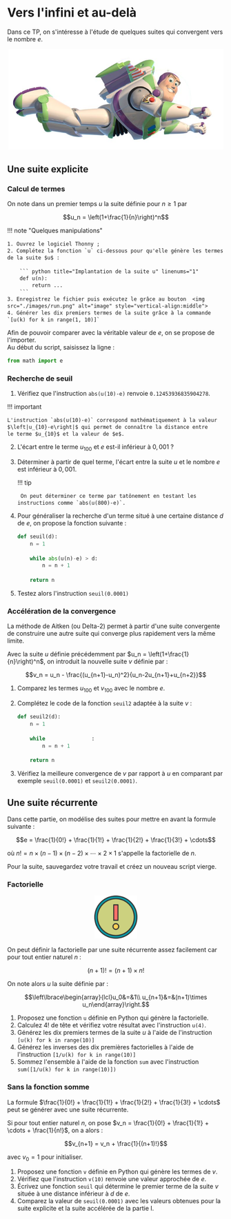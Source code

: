 # Vers l'infini et au-delà

Dans ce TP, on s'intéresse à l'étude de quelques suites qui convergent vers le nombre $e$.

<center>
    <img src="./images/buzz.png" alt="image" width="500" height="auto">
</center>

## Une suite explicite

### Calcul de termes

On note dans un premier temps $u$ la suite définie pour $n \geqslant 1$ par

$$u_n = \left(1+\frac{1}{n}\right)^n$$

!!! note "Quelques manipulations"

    1. Ouvrez le logiciel Thonny ;
    2. Complétez la fonction `u` ci-dessous pour qu'elle génère les termes de la suite $u$ :

        ``` python title="Implantation de la suite u" linenums="1"
        def u(n):
            return ...
        ```
    3. Enregistrez le fichier puis exécutez le grâce au bouton  <img src="./images/run.png" alt="image" style="vertical-align:middle">
    4. Générer les dix premiers termes de la suite grâce à la commande `[u(k) for k in range(1, 10)]`

Afin de pouvoir comparer avec la véritable valeur de $e$, on se propose de l'importer.  
Au début du script, saisissez la ligne :

``` python title="Importation de e" linenums="1"
from math import e    
```

### Recherche de seuil

1. Vérifiez que l'instruction `abs(u(10)-e)` renvoie `0.12453936835904278`.

!!! important

    L'instruction `abs(u(10)-e)` correspond mathématiquement à la valeur $\left|u_{10}-e\right|$ qui permet de connaître la distance entre
    le terme $u_{10}$ et la valeur de $e$.

2. L'écart entre le terme $u_{100}$ et $e$ est-il inférieur à $0,001$ ?
3. Déterminer à partir de quel terme, l'écart entre la suite $u$ et le nombre $e$ est inférieur à $0,001$.

    !!! tip

        On peut déterminer ce terme par tatônement en testant les instructions comme `abs(u(800)-e)`.

4. Pour généraliser la recherche d'un terme situé à une certaine distance $d$ de $e$, on propose la fonction suivante :

    ``` python title="Recherche de seuil" linenums="1"
    def seuil(d):
        n = 1

        while abs(u(n)-e) > d:
            n = n + 1

        return n
    ```
5. Testez alors l'instruction `seuil(0.0001)`

### Accélération de la convergence

La méthode de Aitken (ou Delta-2) permet à partir d'une suite convergente de construire une autre suite qui converge plus rapidement vers la même limite.

Avec la suite $u$ définie précédemment par $u_n = \left(1+\frac{1}{n}\right)^n$, on introduit la nouvelle suite $v$ définie par :

$$v_n = u_n - \frac{(u_{n+1}-u_n)^2}{u_n-2u_{n+1}+u_{n+2}}$$

1. Comparez les termes $u_{100}$ et $v_{100}$ avec le nombre $e$.
2. Complétez le code de la fonction `seuil2` adaptée à la suite $v$ :

    ``` python title="Recherche de seuil" linenums="1"
    def seuil2(d):
        n = 1

        while               :
            n = n + 1

        return n
    ```
3. Vérifiez la meilleure convergence de $v$ par rapport à $u$ en comparant par exemple `seuil(0.0001)` et `seuil2(0.0001)`.

## Une suite récurrente

Dans cette partie, on modélise des suites pour mettre en avant la formule suivante :

$$e = \frac{1}{0!} + \frac{1}{1!} + \frac{1}{2!} + \frac{1}{3!} + \cdots$$

où $n! = n\times (n-1) \times (n-2) \times \cdots \times 2\times 1$ s'appelle la factorielle de $n$.  

Pour la suite, sauvegardez votre travail et créez un nouveau script vierge.

### Factorielle

<center>
    <img src="./images/fact.png" alt="image" width="100" height="auto">
</center>

On peut définir la factorielle par une suite récurrente assez facilement car pour tout entier naturel $n$ :

$$(n+1)! = (n+1)\times n!$$

On note alors $u$ la suite définie par :

$$\left\lbrace\begin{array}{lcl}u_0&=&1\\ u_{n+1}&=&(n+1)\times u_n\end{array}\right.$$

1. Proposez une fonction `u` définie en Python qui génère la factorielle.
2. Calculez $4!$ de tête et vérifiez votre résultat avec l'instruction `u(4)`.
3. Générez les dix premiers termes de la suite $u$ à l'aide de l'instruction `[u(k) for k in range(10)]`
4. Générez les inverses des dix premières factorielles à l'aide de l'instruction `[1/u(k) for k in range(10)]`
5. Sommez l'ensemble à l'aide de la fonction `sum` avec l'instruction `sum([1/u(k) for k in range(10)])`

### Sans la fonction somme

La formule $\frac{1}{0!} + \frac{1}{1!} + \frac{1}{2!} + \frac{1}{3!} + \cdots$ peut se générer avec une suite récurrente.  

Si pour tout entier naturel $n$, on pose $v_n = \frac{1}{0!} + \frac{1}{1!} + \cdots + \frac{1}{n!}$, on a alors :

$$v_{n+1} = v_n + \frac{1}{(n+1)!}$$

avec $v_0 = 1$ pour initialiser.

1. Proposez une fonction `v` définie en Python qui génère les termes de $v$.
2. Vérifiez que l'instruction `v(10)` renvoie une valeur approchée de $e$.
3. Écrivez une fonction `seuil` qui détermine le premier terme de la suite $v$ située à une distance inférieur à $d$ de $e$.
4. Comparez la valeur de `seuil(0.0001)` avec les valeurs obtenues pour la suite explicite et la suite accélérée de la partie I.